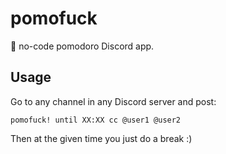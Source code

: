# pomofuck

🍅 no-code pomodoro Discord app.

## Usage

Go to any channel in any Discord server and post:

```
pomofuck! until XX:XX cc @user1 @user2
```

Then at the given time you just do a break :)
